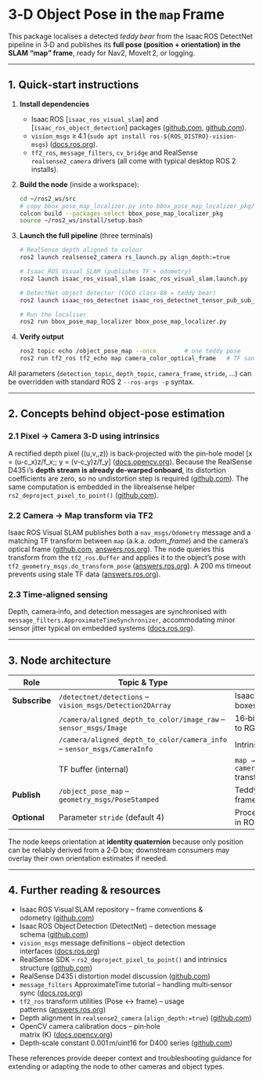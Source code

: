 # 3‑D Object Pose in the `map` Frame

This package localises a detected *teddy bear* from the Isaac ROS DetectNet pipeline in 3‑D and publishes its **full pose (position + orientation) in the SLAM “map” frame**, ready for Nav2, MoveIt 2, or logging.

---

## 1. Quick‑start instructions

1. **Install dependencies**
   * Isaac ROS [`isaac_ros_visual_slam`] and [`isaac_ros_object_detection`] packages ([github.com](https://github.com/NVIDIA-ISAAC-ROS/isaac_ros_visual_slam?utm_source=chatgpt.com), [github.com](https://github.com/NVIDIA-ISAAC-ROS/isaac_ros_object_detection?utm_source=chatgpt.com)).
   * `vision_msgs` ≥ 4.1 (`sudo apt install ros-${ROS_DISTRO}-vision-msgs`) ([docs.ros.org](https://docs.ros.org/en/humble/p/vision_msgs/?utm_source=chatgpt.com)).
   * `tf2_ros`, `message_filters`, `cv_bridge` and RealSense `realsense2_camera` drivers (all come with typical desktop ROS 2 installs).

2. **Build the node** (inside a workspace):

   ```bash
   cd ~/ros2_ws/src
   # copy bbox_pose_map_localizer.py into bbox_pose_map_localizer_pkg/
   colcon build --packages-select bbox_pose_map_localizer_pkg
   source ~/ros2_ws/install/setup.bash
   ```

3. **Launch the full pipeline** (three terminals)

   ```bash
   # RealSense depth aligned to colour
   ros2 launch realsense2_camera rs_launch.py align_depth:=true

   # Isaac ROS Visual SLAM (publishes TF + odometry)
   ros2 launch isaac_ros_visual_slam isaac_ros_visual_slam.launch.py

   # DetectNet object detector (COCO class‑88 = teddy bear)
   ros2 launch isaac_ros_detectnet isaac_ros_detectnet_tensor_pub_sub_node.launch.py
   ```

   ```bash
   # Run the localiser
   ros2 run bbox_pose_map_localizer bbox_pose_map_localizer.py
   ```

4. **Verify output**

   ```bash
   ros2 topic echo /object_pose_map --once        # one teddy pose
   ros2 run tf2_ros tf2_echo map camera_color_optical_frame   # TF sanity‑check
   ```

All parameters (`detection_topic`, `depth_topic`, `camera_frame`, `stride`, …) can be overridden with standard ROS 2 `--ros-args -p` syntax.

---

## 2. Concepts behind object‑pose estimation

### 2.1 Pixel → Camera 3‑D using intrinsics

A rectified depth pixel \((u,v,\,z)\) is back‑projected with the pin‑hole model \[x = (u-c_x)z/f_x;\; y = (v-c_y)z/f_y\] ([docs.opencv.org](https://docs.opencv.org/4.x/d9/d0c/group__calib3d.html?utm_source=chatgpt.com)).  Because the RealSense D435 i’s **depth stream is already de‑warped onboard**, its distortion coefficients are zero, so no undistortion step is required ([github.com](https://github.com/IntelRealSense/librealsense/issues/10744?utm_source=chatgpt.com)).  The same computation is embedded in the librealsense helper `rs2_deproject_pixel_to_point()` ([github.com](https://github.com/IntelRealSense/librealsense/issues/8221?utm_source=chatgpt.com)).

### 2.2 Camera → Map transform via TF2

Isaac ROS Visual SLAM publishes both a `nav_msgs/Odometry` message and a matching TF transform between `map` (a.k.a. *odom_frame*) and the camera’s optical frame ([github.com](https://github.com/NVIDIA-ISAAC-ROS/isaac_ros_visual_slam?utm_source=chatgpt.com), [answers.ros.org](https://answers.ros.org/question/324774/how-to-use-tf2-to-transform-posestamped-messages-from-one-frame-to-another/?utm_source=chatgpt.com)).  The node queries this transform from the `tf2_ros.Buffer` and applies it to the object’s pose with `tf2_geometry_msgs.do_transform_pose` ([answers.ros.org](https://answers.ros.org/question/324774/how-to-use-tf2-to-transform-posestamped-messages-from-one-frame-to-another/?utm_source=chatgpt.com)).  A 200 ms timeout prevents using stale TF data ([answers.ros.org](https://answers.ros.org/question/381983?utm_source=chatgpt.com)).

### 2.3 Time‑aligned sensing

Depth, camera‑info, and detection messages are synchronised with `message_filters.ApproximateTimeSynchronizer`, accommodating minor sensor jitter typical on embedded systems ([docs.ros.org](https://docs.ros.org/en/rolling/p/message_filters/doc/Tutorials/Approximate-Synchronizer-Cpp.html?utm_source=chatgpt.com)).

---

## 3. Node architecture

| Role | Topic & Type | Notes |
|------|--------------|-------|
| **Subscribe** | `/detectnet/detections` – `vision_msgs/Detection2DArray` | Isaac DetectNet bounding boxes ([github.com](https://github.com/NVIDIA-ISAAC-ROS/isaac_ros_object_detection?utm_source=chatgpt.com)) |
| | `/camera/aligned_depth_to_color/image_raw` – `sensor_msgs/Image` | 16‑bit depth (mm) aligned to RGB ([github.com](https://github.com/IntelRealSense/realsense-ros/issues/2595?utm_source=chatgpt.com)) |
| | `/camera/aligned_depth_to_color/camera_info` – `sensor_msgs/CameraInfo` | Intrinsics `fx,fy,cx,cy` |
| | TF buffer (internal) | `map → camera_color_optical_frame` transform from Visual SLAM |
| **Publish** | `/object_pose_map` – `geometry_msgs/PoseStamped` | Teddy‑bear centroid in **map** frame ([docs.ros.org](https://docs.ros.org/en/noetic/api/geometry_msgs/html/msg/PoseStamped.html?utm_source=chatgpt.com)) |
| **Optional** | Parameter `stride` (default 4) | Processes every *n*‑th pixel in ROI for speed. |

The node keeps orientation at **identity quaternion** because only position can be reliably derived from a 2‑D box; downstream consumers may overlay their own orientation estimates if needed.

---

## 4. Further reading & resources

* Isaac ROS Visual SLAM repository – frame conventions & odometry ([github.com](https://github.com/NVIDIA-ISAAC-ROS/isaac_ros_visual_slam?utm_source=chatgpt.com))  
* Isaac ROS Object Detection (DetectNet) – detection message schema ([github.com](https://github.com/NVIDIA-ISAAC-ROS/isaac_ros_object_detection?utm_source=chatgpt.com))  
* `vision_msgs` message definitions – object detection interfaces ([docs.ros.org](https://docs.ros.org/en/humble/p/vision_msgs/?utm_source=chatgpt.com))  
* RealSense SDK – `rs2_deproject_pixel_to_point()` and intrinsics structure ([github.com](https://github.com/IntelRealSense/librealsense/issues/8221?utm_source=chatgpt.com))  
* RealSense D435 i distortion model discussion ([github.com](https://github.com/IntelRealSense/librealsense/issues/10744?utm_source=chatgpt.com))  
* `message_filters` ApproximateTime tutorial – handling multi‑sensor sync ([docs.ros.org](https://docs.ros.org/en/rolling/p/message_filters/doc/Tutorials/Approximate-Synchronizer-Cpp.html?utm_source=chatgpt.com))  
* `tf2_ros` transform utilities (Pose ↔ frame) – usage patterns ([answers.ros.org](https://answers.ros.org/question/324774/how-to-use-tf2-to-transform-posestamped-messages-from-one-frame-to-another/?utm_source=chatgpt.com))  
* Depth alignment in `realsense2_camera` (`align_depth:=true`) ([github.com](https://github.com/IntelRealSense/realsense-ros/issues/2595?utm_source=chatgpt.com))  
* OpenCV camera calibration docs – pin‑hole matrix \(K\) ([docs.opencv.org](https://docs.opencv.org/4.x/d9/d0c/group__calib3d.html?utm_source=chatgpt.com))  
* Depth‑scale constant 0.001 m/uint16 for D400 series ([github.com](https://github.com/IntelRealSense/realsense-ros/issues/1870?utm_source=chatgpt.com))

These references provide deeper context and troubleshooting guidance for extending or adapting the node to other cameras and object types.

